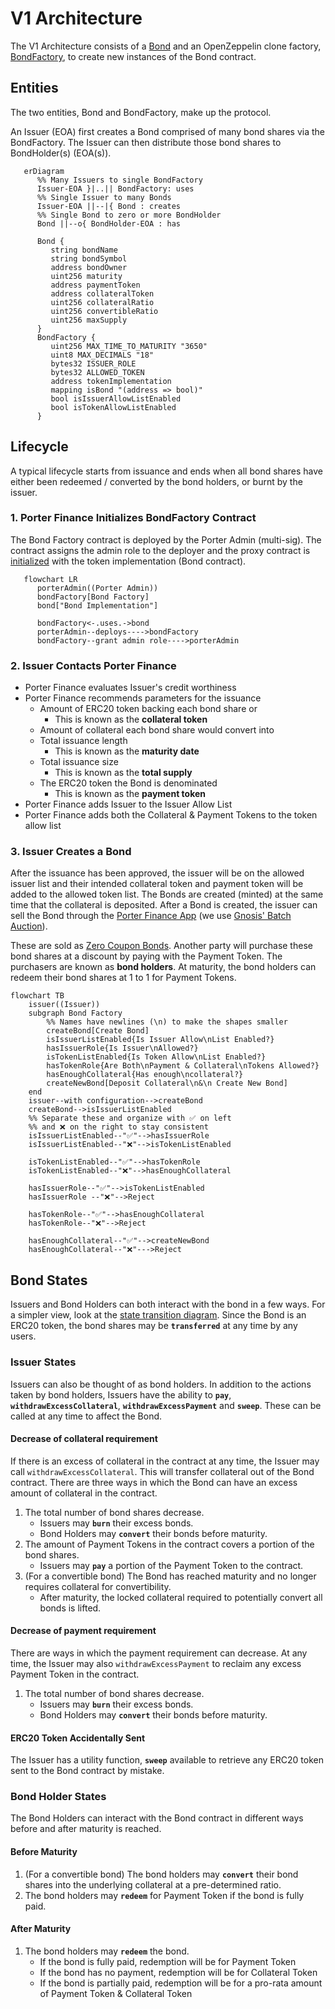 # V1 Architecture

The V1 Architecture consists of a [Bond](/contracts/Bond.sol) and an OpenZeppelin clone factory, [BondFactory](/contracts/BondFactory.sol), to create new instances of the Bond contract.

## Entities

The two entities, Bond and BondFactory, make up the protocol.

An Issuer (EOA) first creates a Bond comprised of many bond shares via the BondFactory. The Issuer can then distribute those bond shares to BondHolder(s) (EOA(s)).

```mermaid
   erDiagram
      %% Many Issuers to single BondFactory
      Issuer-EOA }|..|| BondFactory: uses
      %% Single Issuer to many Bonds
      Issuer-EOA ||--|{ Bond : creates
      %% Single Bond to zero or more BondHolder
      Bond ||--o{ BondHolder-EOA : has

      Bond {
         string bondName
         string bondSymbol
         address bondOwner
         uint256 maturity
         address paymentToken
         address collateralToken
         uint256 collateralRatio
         uint256 convertibleRatio
         uint256 maxSupply
      }
      BondFactory {
         uint256 MAX_TIME_TO_MATURITY "3650"
         uint8 MAX_DECIMALS "18"
         bytes32 ISSUER_ROLE
         bytes32 ALLOWED_TOKEN
         address tokenImplementation
         mapping isBond "(address => bool)"
         bool isIssuerAllowListEnabled
         bool isTokenAllowListEnabled
      }
```

## Lifecycle

A typical lifecycle starts from issuance and ends when all bond shares have either been redeemed / converted by the bond holders, or burnt by the issuer.

### 1. Porter Finance Initializes BondFactory Contract

The Bond Factory contract is deployed by the Porter Admin (multi-sig). The contract assigns the admin role to the deployer and the proxy contract is [initialized](/contracts/BondFactory.sol#L97) with the token implementation (Bond contract).

```mermaid
   flowchart LR
      porterAdmin((Porter Admin))
      bondFactory[Bond Factory]
      bond["Bond Implementation"]

      bondFactory<-.uses.->bond
      porterAdmin--deploys---->bondFactory
      bondFactory--grant admin role---->porterAdmin

```

### 2. Issuer Contacts Porter Finance

- Porter Finance evaluates Issuer's credit worthiness
- Porter Finance recommends parameters for the issuance
  - Amount of ERC20 token backing each bond share or
    - This is known as the **collateral token**
  - Amount of collateral each bond share would convert into
  - Total issuance length
    - This is known as the **maturity date**
  - Total issuance size
    - This is known as the **total supply**
  - The ERC20 token the Bond is denominated
    - This is known as the **payment token**
- Porter Finance adds Issuer to the Issuer Allow List
- Porter Finance adds both the Collateral & Payment Tokens to the token allow list

### 3. Issuer Creates a Bond

After the issuance has been approved, the issuer will be on the allowed issuer list and their intended collateral token and payment token will be added to the allowed token list. The Bonds are created (minted) at the same time that the collateral is deposited. After a Bond is created, the issuer can sell the Bond through the [Porter Finance App](https://app.porter.finance) (we use [Gnosis' Batch Auction](https://github.com/gnosis/ido-contracts)).

These are sold as [Zero Coupon Bonds](https://docs.porter.finance/portal/financial-concepts/zero-coupon-bonds). Another party will purchase these bond shares at a discount by paying with the Payment Token. The purchasers are known as **bond holders**. At maturity, the bond holders can redeem their bond shares at 1 to 1 for Payment Tokens.

```mermaid
flowchart TB
    issuer((Issuer))
    subgraph Bond Factory
        %% Names have newlines (\n) to make the shapes smaller
        createBond[Create Bond]
        isIssuerListEnabled{Is Issuer Allow\nList Enabled?}
        hasIssuerRole{Is Issuer\nAllowed?}
        isTokenListEnabled{Is Token Allow\nList Enabled?}
        hasTokenRole{Are Both\nPayment & Collateral\nTokens Allowed?}
        hasEnoughCollateral{Has enough\ncollateral?}
        createNewBond[Deposit Collateral\n&\n Create New Bond]
    end
    issuer--with configuration-->createBond
    createBond-->isIssuerListEnabled
    %% Separate these and organize with ✅ on left
    %% and ❌ on the right to stay consistent
    isIssuerListEnabled--"✅"-->hasIssuerRole
    isIssuerListEnabled--"❌"-->isTokenListEnabled

    isTokenListEnabled--"✅"-->hasTokenRole
    isTokenListEnabled--"❌"-->hasEnoughCollateral

    hasIssuerRole--"✅"-->isTokenListEnabled
    hasIssuerRole --"❌"-->Reject

    hasTokenRole--"✅"-->hasEnoughCollateral
    hasTokenRole--"❌"-->Reject

    hasEnoughCollateral--"✅"-->createNewBond
    hasEnoughCollateral--"❌"--->Reject
```

## Bond States

Issuers and Bond Holders can both interact with the bond in a few ways. For a simpler view, look at the [state transition diagram](/spec/stateMachine.md). Since the Bond is an ERC20 token, the bond shares may be **`transferred`** at any time by any users.

### Issuer States

Issuers can also be thought of as bond holders. In addition to the actions taken by bond holders, Issuers have the ability to **`pay`**, **`withdrawExcessCollateral`**, **`withdrawExcessPayment`** and **`sweep`**. These can be called at any time to affect the Bond.

#### Decrease of collateral requirement

If there is an excess of collateral in the contract at any time, the Issuer may call `withdrawExcessCollateral`. This will transfer collateral out of the Bond contract. There are three ways in which the Bond can have an excess amount of collateral in the contract.

1. The total number of bond shares decrease.
   - Issuers may **`burn`** their excess bonds.
   - Bond Holders may **`convert`** their bonds before maturity.
2. The amount of Payment Tokens in the contract covers a portion of the bond shares.
   - Issuers may **`pay`** a portion of the Payment Token to the contract.
3. (For a convertible bond) The Bond has reached maturity and no longer requires collateral for convertibility.
   - After maturity, the locked collateral required to potentially convert all bonds is lifted.

#### Decrease of payment requirement

There are ways in which the payment requirement can decrease. At any time, the Issuer may also `withdrawExcessPayment` to reclaim any excess Payment Token in the contract.

1. The total number of bond shares decrease.
   - Issuers may **`burn`** their excess bonds.
   - Bond Holders may **`convert`** their bonds before maturity.

#### ERC20 Token Accidentally Sent

The Issuer has a utility function, **`sweep`** available to retrieve any ERC20 token sent to the Bond contract by mistake.

### Bond Holder States

The Bond Holders can interact with the Bond contract in different ways before and after maturity is reached.

#### Before Maturity

1. (For a convertible bond) The bond holders may **`convert`** their bond shares into the underlying collateral at a pre-determined ratio.
2. The bond holders may **`redeem`** for Payment Token if the bond is fully paid.

#### After Maturity

1. The bond holders may **`redeem`** the bond.
   - If the bond is fully paid, redemption will be for Payment Token
   - If the bond has no payment, redemption will be for Collateral Token
   - If the bond is partially paid, redemption will be for a pro-rata amount of Payment Token & Collateral Token
